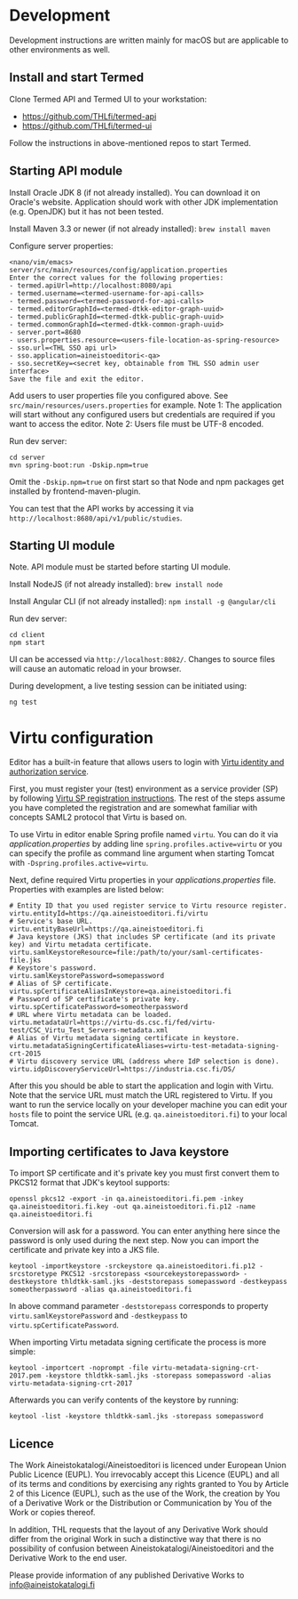 # Development

Development instructions are written mainly for macOS but are applicable to
other environments as well.

## Install and start Termed

Clone Termed API and Termed UI to your workstation:

- https://github.com/THLfi/termed-api
- https://github.com/THLfi/termed-ui

Follow the instructions in above-mentioned repos to start Termed.

## Starting API module

Install Oracle JDK 8 (if not already installed). You can download it on Oracle's
website. Application should work with other JDK implementation (e.g. OpenJDK)
but it has not been tested.

Install Maven 3.3 or newer (if not already installed): `brew install maven`

Configure server properties:

    <nano/vim/emacs> server/src/main/resources/config/application.properties
    Enter the correct values for the following properties:
    - termed.apiUrl=http://localhost:8080/api
    - termed.username=<termed-username-for-api-calls>
    - termed.password=<termed-password-for-api-calls>
    - termed.editorGraphId=<termed-dtkk-editor-graph-uuid>
    - termed.publicGraphId=<termed-dtkk-public-graph-uuid>
    - termed.commonGraphId=<termed-dtkk-common-graph-uuid>
    - server.port=8680
    - users.properties.resource=<users-file-location-as-spring-resource>
    - sso.url=<THL SSO api url>
    - sso.application=aineistoeditori<-qa>
    - sso.secretKey=<secret key, obtainable from THL SSO admin user interface>
    Save the file and exit the editor.

Add users to user properties file you configured above. See
`src/main/resources/users.properties` for example. Note 1: The application
will start without any configured users but credentials are required if you
want to access the editor. Note 2: Users file must be UTF-8 encoded.

Run dev server:

    cd server
    mvn spring-boot:run -Dskip.npm=true

Omit the `-Dskip.npm=true` on first start so that Node and npm packages get
installed by frontend-maven-plugin.

You can test that the API works by accessing it via
`http://localhost:8680/api/v1/public/studies`.

## Starting UI module

Note. API module must be started before starting UI module.

Install NodeJS (if not already installed): `brew install node`

Install Angular CLI (if not already installed): `npm install -g @angular/cli`

Run dev server:

    cd client
    npm start

UI can be accessed via `http://localhost:8082/`. Changes to source files will
cause an automatic reload in your browser.

During development, a live testing session can be initiated using:

    ng test

# Virtu configuration

Editor has a built-in feature that allows users to login with
[Virtu identity and authorization service](https://wiki.eduuni.fi/display/CSCVIRTU/Virtu).

First, you must register your (test) environment as a service provider (SP)
by following [Virtu SP registration instructions](https://wiki.eduuni.fi/pages/viewpage.action?pageId=28345593).
The rest of the steps assume you have completed the registration and are
somewhat familiar with concepts SAML2 protocol that Virtu is based on.

To use Virtu in editor enable Spring profile named `virtu`. You can do it
via _application.properties_ by adding line `spring.profiles.active=virtu` or
you can specify the profile as command line argument when starting Tomcat with
`-Dspring.profiles.active=virtu`.

Next, define required Virtu properties in your _applications.properties_ file.
Properties with examples are listed below:

    # Entity ID that you used register service to Virtu resource register.  
    virtu.entityId=https://qa.aineistoeditori.fi/virtu
    # Service's base URL. 
    virtu.entityBaseUrl=https://qa.aineistoeditori.fi
    # Java keystore (JKS) that includes SP certificate (and its private key) and Virtu metadata certificate.
    virtu.samlKeystoreResource=file:/path/to/your/saml-certificates-file.jks
    # Keystore's password.
    virtu.samlKeystorePassword=somepassword
    # Alias of SP certificate.
    virtu.spCertificateAliasInKeystore=qa.aineistoeditori.fi
    # Password of SP certificate's private key.
    virtu.spCertificatePassword=someotherpassword
    # URL where Virtu metadata can be loaded.
    virtu.metadataUrl=https://virtu-ds.csc.fi/fed/virtu-test/CSC_Virtu_Test_Servers-metadata.xml
    # Alias of Virtu metadata signing certificate in keystore.
    virtu.metadataSigningCertificateAliases=virtu-test-metadata-signing-crt-2015
    # Virtu discovery service URL (address where IdP selection is done).
    virtu.idpDiscoveryServiceUrl=https://industria.csc.fi/DS/

After this you should be able to start the application and login with Virtu.
Note that the service URL must match the URL registered to Virtu. If you want
to run the service locally on your developer machine you can edit your `hosts`
file to point the service URL (e.g. `qa.aineistoeditori.fi`) to your local
Tomcat.

## Importing certificates to Java keystore

To import SP certificate and it's private key you must first convert them to
PKCS12 format that JDK's keytool supports:

    openssl pkcs12 -export -in qa.aineistoeditori.fi.pem -inkey qa.aineistoeditori.fi.key -out qa.aineistoeditori.fi.p12 -name qa.aineistoeditori.fi

Conversion will ask for a password. You can enter anything here since the
password is only used during the next step. Now you can import the certificate
and private key into a JKS file.

    keytool -importkeystore -srckeystore qa.aineistoeditori.fi.p12 -srcstoretype PKCS12 -srcstorepass <sourcekeystorepassword> -destkeystore thldtkk-saml.jks -deststorepass somepassword -destkeypass someotherpassword -alias qa.aineistoeditori.fi

In above command parameter `-deststorepass` corresponds to property `virtu.samlKeystorePassword` and `-destkeypass` to `virtu.spCertificatePassword`.

When importing Virtu metadata signing certificate the process is more simple:

    keytool -importcert -noprompt -file virtu-metadata-signing-crt-2017.pem -keystore thldtkk-saml.jks -storepass somepassword -alias virtu-metadata-signing-crt-2017

Afterwards you can verify contents of the keystore by running:

    keytool -list -keystore thldtkk-saml.jks -storepass somepassword

## Licence

The Work Aineistokatalogi/Aineistoeditori is licenced under European Union 
Public Licence (EUPL). You irrevocably accept this Licence (EUPL) and all 
of its terms and conditions by exercising any rights granted to You by 
Article 2 of this Licence (EUPL), such as the use of the Work, the creation 
by You of a Derivative Work or the Distribution or Communication by You of 
the Work or copies thereof.

In addition, THL requests that the layout of any Derivative Work should 
differ from the original Work in such a distinctive way that there is no 
possibility of confusion between Aineistokatalogi/Aineistoeditori and the 
Derivative Work to the end user.

Please provide information of any published Derivative Works 
to info@aineistokatalogi.fi
